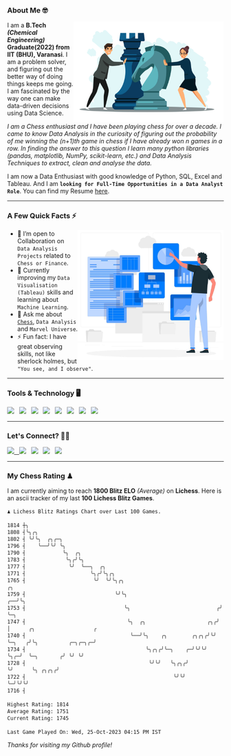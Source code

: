 ### About Me 🤓
<img align="right" alt="Coding" width="350" src="https://github.com/Laxman-Lakhan/Laxman-Lakhan/blob/master/Assets/Chess_Vector.jpg">   

I am a **B.Tech** _**(Chemical Engineering)**_ **Graduate(2022) from IIT (BHU), Varanasi**. I am a problem solver, and figuring out the better way of doing things keeps me going. I am fascinated by the way one can make data-driven decisions using Data Science. 

_I am a Chess enthusiast and I have been playing chess for over a decade. I came to know Data Analysis in the curiosity of figuring out the probability of me winning the (n+1)th game in chess if I have already won n games in a row. In finding the answer to this question I learn many python libraries (pandas, matplotlib, NumPy, scikit-learn, etc.) and Data Analysis Techniques to extract, clean and analyse the data._

I am now a Data Enthusiast with good knowledge of Python, SQL, Excel and Tableau. And I am **`looking for Full-Time Opportunities in a Data Analyst Role`**. You can find my Resume
 [here](https://drive.google.com/file/d/1UIOoogRLj5eGQFQBkuvMmTISZVdl2Ok7/view?usp=sharing).


---

### A Few Quick Facts ⚡️
<img align="right" alt="Coding" width="340" src="https://github.com/Laxman-Lakhan/Laxman-Lakhan/blob/master/Assets/Data_Vector.jpg">   

- 🤝 I’m open to Collaboration on `Data Analysis Projects` related to `Chess or Finance`.
- 📖 Currently improving my `Data Visualisation (Tableau)` skills and learning about `Machine Learning`.
- 💬 Ask me about [`Chess`](https://lichess.org/@/YourKingIsInDanger), `Data Analysis` and `Marvel Universe`.
- ⚡️ Fun fact: I have great observing skills, not like sherlock holmes, but `"You see, and I observe"`.

---
### Tools & Technology 🖥

<img src="https://img.shields.io/badge/Python-white?logo=Python&logoColor=ColorName&style=ShieldStyle" /> &nbsp;
<img src="https://img.shields.io/badge/MySQL-white?logo=MySQL&logoColor=ColorName&style=ShieldStyle" /> &nbsp;
<img src="https://img.shields.io/badge/Tableau-white?logo=Tableau&logoColor=ColorName&style=ShieldStyle" /> &nbsp;
<img src="https://img.shields.io/badge/Excel-white?logo=Microsoft+Excel&logoColor=196F3D&style=ShieldStyle" /> &nbsp;
<img src="https://img.shields.io/badge/Jupyter-white?logo=Jupyter&logoColor=ColorName&style=ShieldStyle" /> &nbsp;
<img src="https://img.shields.io/badge/pandas-white?logo=Pandas&logoColor=000080&style=ShieldStyle" /> &nbsp;
<img src="https://img.shields.io/badge/numpy-white?logo=Numpy&logoColor=85C1E9&style=ShieldStyle" /> &nbsp;
<img src="https://img.shields.io/badge/scikit learn-white?logo=Scikit+Learn&logoColor=ColorName&style=ShieldStyle" /> &nbsp;



---

### Let's Connect? 🫳🏻

<a href="mailto:laxmansingh.lakhan@gmail.com"> <img src="https://img.icons8.com/fluent/48/000000/gmail.png" width="3.5%"/> &nbsp;
[<img src="https://img.icons8.com/color/48/000000/linkedin.png" width="3.5%"/>](https://www.linkedin.com/in/laxman-lakhan/)  &nbsp;
[<img src="https://img.icons8.com/fluent/48/000000/facebook-new.png" width="3.5%"/>](https://www.facebook.com/s.laxmanlakhan/)  &nbsp;
[<img src="https://img.icons8.com/fluent/48/000000/instagram-new.png" width="3.5%"/>](https://www.instagram.com/laxman.lakhan/)  &nbsp;
[<img src="https://img.icons8.com/color/48/000000/twitter.png" width="3.5%"/>](https://twitter.com/laxman__lakhan)  &nbsp;

 ---
  
### My Chess Rating ♟
  
I am currently aiming to reach **1800 Blitz ELO** *(Average)* on **Lichess**. Here is an ascii tracker of my last **100 Lichess Blitz Games**.

  ```
  ♟︎ 𝙻𝚒𝚌𝚑𝚎𝚜𝚜 𝙱𝚕𝚒𝚝𝚣 𝚁𝚊𝚝𝚒𝚗𝚐𝚜 𝙲𝚑𝚊𝚛𝚝 𝚘𝚟𝚎𝚛 𝙻𝚊𝚜𝚝 𝟷00 𝙶𝚊𝚖𝚎𝚜.
  
1814 ┼╮
1808 ┤╰╮╭╮
1802 ┤ ╰╯╰╮  ╭╮╭─╮
1796 ┤    ╰──╯╰╯ ╰╮
1790 ┤            ╰╮  ╭╮
1783 ┤             ╰╮╭╯╰╮
1777 ┤              ╰╯  ╰──╮  ╭╮
1771 ┤                     ╰╮╭╯╰╮╭╮
1765 ┤                      ╰╯  ╰╯╰╮╭╮                                  ╭╮
1759 ┤                             ╰╯╰╮                              ╭──╯╰╮
1753 ┤                                ╰╮                            ╭╯    ╰─╮
1747 ┤                                 ╰╮  ╭╮                    ╭╮╭╯       │      ╭╮                   ╭
1740 ┤                                  ╰──╯╰╮    ╭╮        ╭╮╭╮╭╯╰╯        ╰─╮   ╭╯╰╮          ╭─╮╭─╮╭─╯
1734 ┤                                       ╰╮╭╮╭╯╰─╮    ╭─╯╰╯╰╯             ╰╮╭─╯  ╰─╮       ╭╯ ╰╯ ╰╯
1728 ┤                                        ╰╯╰╯   ╰╮╭╮╭╯                    ╰╯      ╰╮ ╭╮╭╮╭╯
1722 ┤                                                ╰╯╰╯                              ╰─╯╰╯╰╯
1716 ┤ 

Highest Rating: 1814
Average Rating: 1751
Current Rating: 1745 

Last Game Played On: Wed, 25-Oct-2023 04:15 PM IST
  ```
  
  
*Thanks for visiting my Github profile!*
